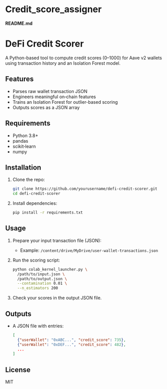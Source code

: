 # Credit_score_assigner

**README.md**

# DeFi Credit Scorer

A Python-based tool to compute credit scores (0–1000) for Aave v2 wallets using transaction history and an Isolation Forest model.

## Features

* Parses raw wallet transaction JSON
* Engineers meaningful on‑chain features
* Trains an Isolation Forest for outlier-based scoring
* Outputs scores as a JSON array

## Requirements

* Python 3.8+
* pandas
* scikit‑learn
* numpy

## Installation

1. Clone the repo:

   ```bash
   git clone https://github.com/yourusername/defi-credit-scorer.git
   cd defi-credit-scorer
   ```
2. Install dependencies:

   ```bash
   pip install -r requirements.txt
   ```

## Usage

1. Prepare your input transaction file (JSON):

   * Example: `/content/drive/MyDrive/user-wallet-transactions.json`
2. Run the scoring script:

   ```bash
   python colab_kernel_launcher.py \
     /path/to/input.json \
     /path/to/output.json \
     --contamination 0.01 \
     --n_estimators 200
   ```
3. Check your scores in the output JSON file.

## Outputs

* A JSON file with entries:

  ```json
  [
    {"userWallet": "0xABC...", "credit_score": 735},
    {"userWallet": "0xDEF...", "credit_score": 482},
    ...
  ]
  ```

## License

MIT


